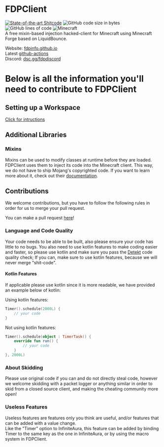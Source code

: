 # FDPClient 
[![State-of-the-art Shitcode](https://img.shields.io/static/v1?label=State-of-the-art&message=Shitcode&color=7B5804)](https://github.com/trekhleb/state-of-the-art-shitcode)
![GitHub code size in bytes](https://img.shields.io/github/languages/code-size/SkidderMC/FDPClient)
![GitHub lines of code](https://tokei.rs/b1/github/SkidderMC/FDPClient)
![Minecraft](https://img.shields.io/badge/game-Minecraft-brightgreen)  
A free mixin-based injection hacked-client for Minecraft using Minecraft Forge based on LiquidBounce.

Website: [fdpinfo.github.io](https://fdpinfo.github.io)  
Latest [github-actions](https://github.com/SkidderMC/FDPClient/actions/workflows/build.yml?query=event%3Apush)  
Discord: [dsc.gg/fdpdiscord](https://dsc.gg/fdpdiscord)


# Below is all the information you'll need to contribute to FDPClient
## Setting up a Workspace
[Click for intructions](WORKSPACE.md)

## Additional Libraries
### Mixins
Mixins can be used to modify classes at runtime before they are loaded. FDPClient uses them to inject its code into the Minecraft client. This way, we do not have to ship Mojang's copyrighted code. If you want to learn more about it, check out their [documentation](https://docs.spongepowered.org/5.1.0/en/plugin/internals/mixins.html).

## Contributions
We welcome contributions, but you have to follow the following rules in order for us to merge your pull request.

You can make a pull request [here](https://github.com/SkidderMC/FDPClient/issues)!

### Language and Code Quality
Your code needs to be able to be built, also please ensure your code has little to no bugs.
You also need to use kotlin features to make coding easier and faster, so please use kotlin and make sure you pass the [Detekt](https://github.com/detekt/detekt) code quality check; If you can, make sure to use kotlin features, because we will never merge "shit-code".

#### Kotlin Features
If applicable please use kotlin since it is more readable, we have provided an example below of kotlin:

Using kotlin features:
~~~kotlin
Timer().schedule(2000L) { 
    // your code
}
~~~
Not using kotlin features:
~~~kotlin
Timer().schedule(object : TimerTask() {
    override fun run() {
        // your code
    }
}, 2000L)
~~~

### About Skidding
Please use original code if you can and do not directly steal code, however we welcome skidding with a packet logger or anything similar in order to skid from a closed source client, and making the cheating community more open!

### Useless Features
Useless features are features only you think are useful, and/or features that can be added with a value change.  
Like the "Timer" option to InfiniteAura, this feature can be added by binding Timer to the same key as the one in InfiniteAura, or by using the macro system in FDPClient.
